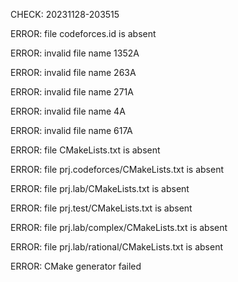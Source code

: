 CHECK: 20231128-203515
ERROR: file codeforces.id is absent
ERROR: invalid file name 1352A
ERROR: invalid file name 263A
ERROR: invalid file name 271A
ERROR: invalid file name 4A
ERROR: invalid file name 617A
ERROR: file CMakeLists.txt is absent
ERROR: file prj.codeforces/CMakeLists.txt is absent
ERROR: file prj.lab/CMakeLists.txt is absent
ERROR: file prj.test/CMakeLists.txt is absent
ERROR: file prj.lab/complex/CMakeLists.txt is absent
ERROR: file prj.lab/rational/CMakeLists.txt is absent
ERROR: CMake generator failed
